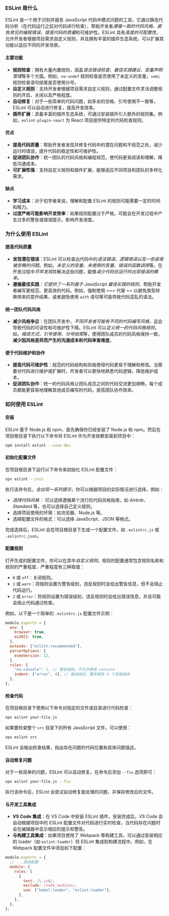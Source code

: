 ### ESLint 是什么

ESLint 是一个用于识别并报告 JavaScript 代码中模式问题的工具，它通过静态代码分析（在代码运行之前对代码进行检查），帮助开发者*遵循一致的代码风格、避免常见的编程错误，提高代码的质量*和可维护性。ESLint 具有*高度的可配置性*，允许开发者根据项目需求自定义规则，并且拥有丰富的插件生态系统，可以扩展其功能以适应不同的开发场景。

#### 主要功能

- **规则检查**：拥有大量内置规则，涵盖*语法错误检查、最佳实践建议、变量声明管理*等多个方面。例如，`no-undef` 规则检查是否使用了未定义的变量，`semi` 规则检查语句结尾是否使用分号。
- **自定义规则**：支持开发者根据项目需求自定义规则，通过配置文件灵活调整规则的开启、关闭以及严格程度。
- **自动修复**：对于一些简单的代码问题，如多余的空格、引号使用不一致等，ESLint 可以自动进行修复，提高开发效率。
- **插件扩展**：具备丰富的插件生态系统，可通过安装插件引入额外的规则集。例如，`eslint-plugin-react` 为 React 项目提供特定的代码检查规则。

#### 优点

- **提高代码质量**：帮助开发者发现并修复代码中的潜在问题和不规范之处，减少运行时错误，提升代码的稳定性和可维护性。
- **促进团队协作**：统一团队的代码风格和编程规范，使代码更易阅读和理解，降低沟通成本。
- **可扩展性强**：支持自定义规则和插件扩展，能够适应不同项目和团队的多样化需求。

#### 缺点

- **学习成本**：对于初学者来说，理解和配置 ESLint 的规则可能需要一定的时间和精力。
- **过度严格可能影响开发效率**：如果规则配置过于严格，可能会在开发过程中产生过多的警告或错误提示，影响开发进度。

### 为什么使用 ESLint

#### 提高代码质量

- **发现潜在错误**：ESLint 可以检查出代码中的*语法错误、逻辑错误以及一些容易被忽略的问题*。例如，*未定义的变量、未使用的变量、错误的函数调用*等。在开发过程中*尽早发现*并解决这些问题，能够*减少代码在运行时出现错误的概率*。
- **遵循最佳实践**：*它提供了一系列基于 JavaScript 最佳实践的规则*，帮助开发者编写更规范、更高效的代码。例如，强制使用 === 代替 == 以避免类型转换带来的意外结果，或者避免使用 `with` 语句等可能导致代码混乱的语法。

#### 统一团队代码风格

- **减少风格争议**：在团队开发中，*不同开发者可能有不同的代码编写风格*，这会导致代码的可读性和可维护性下降。ESLint 可以*定义统一的代码风格规则*，如，*缩进方式、引号使用、分号结尾*等，使得团队成员的代码风格保持一致，**减少因风格差异而产生的沟通成本和代码审查难度**。

#### 便于代码维护和协作

- **提高代码可维护性**：规范的代码结构和风格使得代码更易于理解和修改。当需要对代码进行维护或扩展时，开发者可以更快地熟悉代码逻辑，降低维护成本。
- **促进团队协作**：统一的代码风格让团队成员之间的代码交流更加顺畅，每个成员都能更容易地理解其他成员编写的代码，提高团队协作效率。

### 如何使用 ESLint

#### 安装

ESLint 基于 Node.js 和 npm，首先确保你已经安装了 Node.js 和 npm。然后在项目根目录下执行以下命令将 ESLint 作为开发依赖安装到项目中：

```bash
npm install eslint --save-dev
```

#### 初始化配置文件

在项目根目录下运行以下命令来初始化 ESLint 配置文件：

```bash
npx eslint --init
```

执行该命令后，*会出现一系列提示*，你可以根据项目的实际情况进行选择，例如：

- *选择代码风格：* 可以选择遵循某个流行的代码风格指南，如 *Airbnb、Standard* 等，也可以选择自己定义规则。
- 选择项目使用的环境：如浏览器、Node.js 等。
- 选择配置文件的格式：可以选择 JavaScript、JSON 等格式。

完成选择后，ESLint 会在项目根目录下生成一个配置文件，如 `.eslintrc.js` 或 `.eslintrc.json`。

#### 配置规则

打开生成的配置文件，你可以在其中*自定义规则*。规则的配置通常包含规则名称和规则的严重程度，严重程度有三种取值：

- `0` 或 `off`：关闭规则。
- `1` 或 `warn`：将规则设置为警告级别，违反规则时会给出警告信息，但不会阻止代码运行。
- `2` 或 `error`：将规则设置为错误级别，违反规则时会给出错误信息，并且可能会阻止代码通过检查。

例如，以下是一个简单的 `.eslintrc.js` 配置文件示例：

```javascript
module.exports = {
  env: {
    browser: true,
    es2021: true,
  },
  extends: ["eslint:recommended"],
  parserOptions: {
    ecmaVersion: 12,
  },
  rules: {
    "no-console": 1, // 警告级别，不允许使用 console
    indent: ["error", 4], // 错误级别，要求使用 4 个空格缩进
  },
};
```

#### 检查代码

在项目根目录下使用以下命令对指定的文件或目录进行代码检查：

```bash
npx eslint your-file.js
```

如果要检查整个 `src` 目录下的所有 JavaScript 文件，可以使用：

```bash
npx eslint src
```

ESLint 会输出检查结果，指出存在问题的代码位置和具体问题描述。

#### 自动修复问题

对于一些简单的问题，ESLint 可以自动修复。在命令后添加 `--fix` 选项即可：

```bash
npx eslint your-file.js --fix
```

执行该命令后，ESLint 会尝试自动修复能处理的问题，并保存修改后的文件。

#### 与开发工具集成

- **VS Code 集成**：在 VS Code 中安装 ESLint 插件，安装完成后，VS Code 会自动根据项目中的 ESLint 配置文件对代码进行实时检查，当代码存在问题时会在编辑器中显示相应的提示和警告。
- **与构建工具集成**：如果项目使用了 Webpack 等构建工具，可以通过安装相应的 loader（如 `eslint-loader`）将 ESLint 集成到构建流程中。例如，在 Webpack 配置文件中添加如下配置：

```javascript
module.exports = {
  // ...其他配置
  module: {
    rules: [
      {
        test: /\.js$/,
        exclude: /node_modules/,
        use: ["babel-loader", "eslint-loader"],
      },
    ],
  },
};
```
